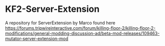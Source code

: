 # KF2-Server-Extension
A repository for ServerExtension by Marco found here https://forums.tripwireinteractive.com/forum/killing-floor-2/killing-floor-2-modifications/general-modding-discussion-ad/beta-mod-releases/109463-mutator-server-extension-mod
